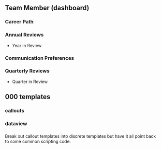 ## Team Member (dashboard)
### Career Path
### Annual Reviews
- Year in Review
### Communication Preferences
### Quarterly Reviews
- Quarter in Review
## 000 templates
### callouts
### dataview
### 


Break out callout templates into discrete templates but have it all point back to some common scripting code.